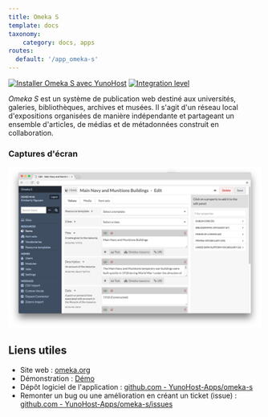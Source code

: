 ```yaml
---
title: Omeka S
template: docs
taxonomy:
    category: docs, apps
routes:
  default: '/app_omeka-s'
---
```


[![Installer Omeka S avec YunoHost](https://install-app.yunohost.org/install-with-yunohost.svg)](https://install-app.yunohost.org/?app=omeka-s) [![Integration level](https://dash.yunohost.org/integration/omeka-s.svg)](https://dash.yunohost.org/appci/app/omeka-s)

*Omeka S* est un système de publication web destiné aux universités, galeries, bibliothèques, archives et musées. Il s'agit d'un réseau local d'expositions organisées de manière indépendante et partageant un ensemble d'articles, de médias et de métadonnées construit en collaboration.

### Captures d'écran

![Capture d'écran de Omeka S](https://github.com/YunoHost-Apps/omeka-s_ynh/blob/master/doc/screenshots/omeka-s.png)

## Liens utiles

+ Site web : [omeka.org](https://omeka.org/s/)
+ Démonstration : [Démo](https://omeka.org/s/download/#sandbox)
+ Dépôt logiciel de l'application : [github.com - YunoHost-Apps/omeka-s](https://github.com/YunoHost-Apps/omeka-s_ynh)
+ Remonter un bug ou une amélioration en créant un ticket (issue) : [github.com - YunoHost-Apps/omeka-s/issues](https://github.com/YunoHost-Apps/omeka-s_ynh/issues)
